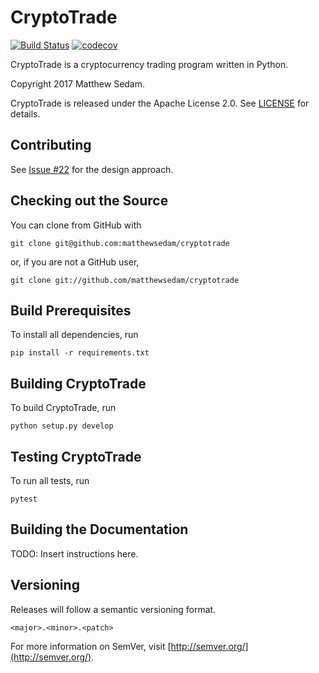 # CryptoTrade

[![Build 
Status](https://travis-ci.org/matthewsedam/cryptotrade.svg?branch=master)](https://travis-ci.org/matthewsedam/cryptotrade)
[![codecov](https://codecov.io/gh/matthewsedam/cryptotrade/branch/master/graph/badge.svg)](https://codecov.io/gh/matthewsedam/cryptotrade)

CryptoTrade is a cryptocurrency trading program written in Python.

Copyright 2017 Matthew Sedam.

CryptoTrade is released under the Apache License 2.0.
See [LICENSE](LICENSE.txt) for details.

## Contributing

See [Issue #22](//github.com/matthewsedam/cryptotrade/issues/22) for the 
design approach.

## Checking out the Source

You can clone from GitHub with

    git clone git@github.com:matthewsedam/cryptotrade

or, if you are not a GitHub user,

    git clone git://github.com/matthewsedam/cryptotrade

## Build Prerequisites

To install all dependencies, run

    pip install -r requirements.txt

## Building CryptoTrade

To build CryptoTrade, run

    python setup.py develop

## Testing CryptoTrade

To run all tests, run

    pytest

## Building the Documentation

TODO: Insert instructions here.

## Versioning

Releases will follow a semantic versioning format.

`<major>.<minor>.<patch>`

For more information on SemVer, visit 
[http://semver.org/](http://semver.org/).
